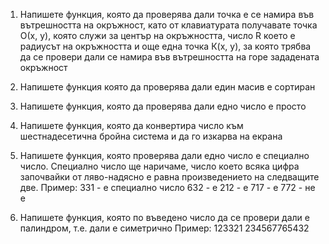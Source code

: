 1. Напишете функция, която да проверява дали точка е се намира във вътрешността
   на окръжност, като от клавиатурата получавате точка О(x, y), която служи за
   център на окръжността, число R което е радиусът на окръжността и още една
   точка К(х, у), за която трябва да се провери дали се намира във вътрешността на
   горе зададената окръжност 

2. Напишете функция която да проверява дали един масив е сортиран

3. Напишете функция, която да проверява дали едно число е просто

4. Напишете функция, която да конвертира число към шестнадесетична
   бройна система и да го изкарва на екрана

5. Напишете функция, която проверява дали едно число е специално число.
   Специално число ще наричаме, число което всяка цифра започвайки от
   ляво-надясно е равна произведението на следващите две.
   Пример: 331 - е специално число
	632 - е
	212 - е
	717 - е
	772 - не е

6. Напишете функция, която по въведено число да се провери дали е палиндром, т.е.
   дали е симетрично
   Пример: 123321
	234567765432
	